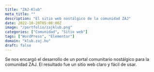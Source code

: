 ```yaml
---
title: "ZAJ-Klub"
meta_title: ""
description: "El sitio web nostálgico de la comunidad ZAJ"
date: 2022-10-20T05:00:00Z
image: "/portfolio/zajklub.png"
categories: ["Comunidad", "Sitio web"]
tags: ["WordPress", "Elementor"]
domain: "klub.zaj.hu"
draft: false
---
```


Se nos encargó el desarrollo de un portal comunitario nostálgico para la comunidad ZAJ. El resultado fue un sitio web claro y fácil de usar.
